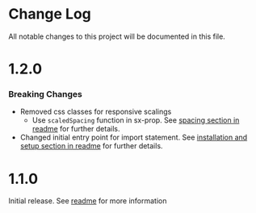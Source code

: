 # Change Log

All notable changes to this project will be documented in this file.

# 1.2.0

### Breaking Changes

* Removed css classes for responsive scalings
    * Use `scaledSpacing` function in sx-prop. See [spacing section in readme](https://github.com/mercedes-benz/product-kit_react/blob/main/README.md#spacing) for further details.
* Changed initial entry point for import statement. See [installation and setup section in readme](https://github.com/mercedes-benz/product-kit_react/blob/main/README.md#installation-and-setup) for further details.

# 1.1.0

Initial release. See [readme](https://github.com/mercedes-benz/product-kit_react/blob/main/README.md) for more information
